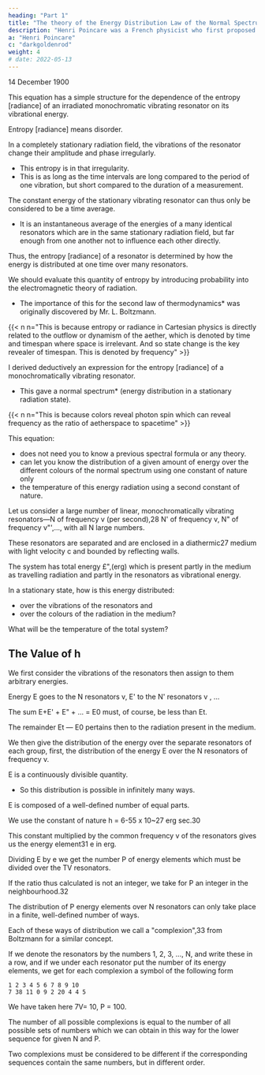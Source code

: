 ```yaml
---
heading: "Part 1"
title: "The theory of the Energy Distribution Law of the Normal Spectrum"
description: "Henri Poincare was a French physicist who first proposed gravitational waves"
a: "Henri Poincare"
c: "darkgoldenrod"
weight: 4
# date: 2022-05-13
---
```



14 December 1900


This equation has a simple structure for the dependence of the entropy [radiance] of an irradiated monochromatic vibrating resonator on its vibrational energy.

<!-- This formula seemed to
promise in any case the possibility of a general interpretation
much better than other equations which have been proposed,
apart from Wien's formula which, however, was not confirmed
by experiment. -->

Entropy [radiance] means disorder.  

In a completely stationary radiation field, the vibrations of the resonator change their amplitude and phase irregularly. 
- This entropy is in that irregularity.
- This is as long as the time intervals are long compared to the period of one vibration, but short compared to the duration of a measurement. 

The constant energy of the stationary vibrating resonator can thus only be considered to be a time average.
- It is an instantaneous average of the energies of a many identical resonators which are in the same stationary radiation field, but far enough from one another not to influence each other directly. 

Thus, the entropy [radiance] of a resonator is determined by how the energy is distributed at one time over many resonators.

We should evaluate this quantity of entropy by introducing probability into the electromagnetic theory of radiation.
- The importance of this for the second law of thermodynamics* was originally discovered by Mr. L. Boltzmann.

{{< n n="This is because entropy or radiance in Cartesian physics is directly related to the outflow or dynamism of the aether, which is denoted by time and timespan where space is irrelevant. And so state change is the key revealer of timespan. This is denoted by frequency" >}}


I derived deductively an expression for the entropy [radiance] of a monochromatically vibrating resonator.
- This gave a normal spectrum* (energy distribution in a stationary radiation state). 

{{< n n="This is because colors reveal photon spin which can reveal frequency as the ratio of aetherspace to spacetime" >}}

This equation:
- does not need you to know a previous spectral formula or any theory.
- can let you know the distribution of a given amount of energy over the different colours of the normal spectrum using one constant of nature only
- the temperature of this energy radiation using a second constant of nature. 

Let us consider a large number of linear, monochromatically vibrating resonators—N of frequency v (per second),28 N' of
frequency v, N" of frequency v"',..., with all N large numbers.

These resonators are separated and are enclosed in a diathermic27 medium with light velocity c and bounded by reflecting walls.

The system has total energy £",(erg) which is present partly in the medium as travelling radiation and partly in the resonators as vibrational energy.

In a stationary state, how is this energy distributed:
- over the vibrations of the resonators and 
- over the colours of the radiation in the medium?

What will be the temperature of the total system?



## The Value of h

We first consider the vibrations of the resonators then assign to them arbitrary energies.

Energy E goes to the N resonators v, 
E' to the N' resonators v , ...

The sum E+E' + E" + ... = E0 must, of course, be less than Et. 

The remainder Et — E0 pertains then to the radiation present in the medium. 

We then give the distribution of the energy over the separate resonators of each group, first, the distribution of the energy E over the N resonators of frequency v. 

E is a continuously divisible quantity.
- So this distribution is possible in infinitely many ways. 

E is composed of a well-defined number of equal parts.

We use the constant of nature h = 6-55 x 10~27 erg sec.30 

This constant multiplied by the common frequency v of the resonators gives us the energy element31 e in erg.

Dividing E by e we get the number P of energy elements which must be divided over the TV resonators.

If the ratio thus calculated is not an integer, we take for P an integer in the neighbourhood.32

The distribution of P energy elements over N resonators can only take place in a finite, well-defined number of ways. 

Each of these ways of distribution we call a "complexion",33 from Boltzmann for a similar concept. 

If we denote the resonators by the numbers 1, 2, 3, ..., N, and write these in a row, and if we under each resonator put the number of its energy elements, we get for each complexion a symbol of the following form

```
1 2 3 4 5 6 7 8 9 10
7 38 11 0 9 2 20 4 4 5
```

We have taken here 7V= 10, P = 100. 

The number of all possible complexions is equal to the number of all possible sets of numbers which we can obtain in this way for the lower sequence for given N and P. 

Two complexions must be considered to be different if the corresponding sequences contain the same numbers, but in different order.

